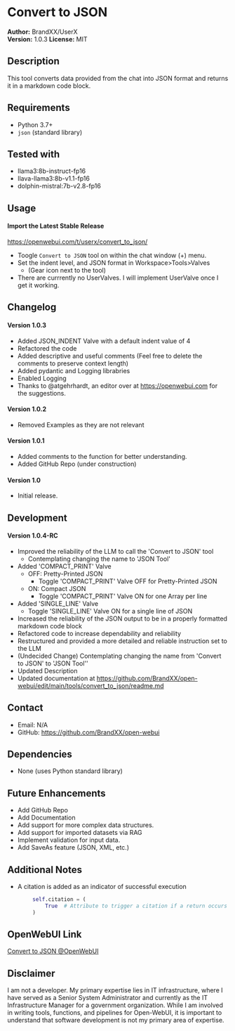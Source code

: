 # Convert to JSON

**Author:** BrandXX/UserX  
**Version:** 1.0.3 
**License:** MIT  

## Description
This tool converts data provided from the chat into JSON format and returns it in a markdown code block.

## Requirements
- Python 3.7+
- `json` (standard library)

## Tested with
- llama3:8b-instruct-fp16
- llava-llama3:8b-v1.1-fp16
- dolphin-mistral:7b-v2.8-fp16

## Usage
#### Import the Latest Stable Release
https://openwebui.com/t/userx/convert_to_json/
- Toogle `Convert to JSON` tool on within the chat window (+) menu.  
- Set the indent level, and JSON format in Workspace>Tools>Valves
  - (Gear icon next to the tool)
- There are currrently no UserValves. I will implement UserValve once I get it working.

## Changelog
#### Version 1.0.3
- Added JSON_INDENT Valve with a default indent value of 4
- Refactored the code
- Added descriptive and useful comments (Feel free to delete the comments to preserve context length)
- Added pydantic and Logging librabries
- Enabled Logging
- Thanks to @atgehrhardt, an editor over at https://openwebui.com for the suggestions.
#### Version 1.0.2
- Removed Examples as they are not relevant
#### Version 1.0.1
- Added comments to the function for better understanding.
- Added GitHub Repo (under construction)
#### Version 1.0
- Initial release.

## Development
#### Version 1.0.4-RC
- Improved the reliability of the LLM to call the 'Convert to JSON' tool
  - Contemplating changing the name to 'JSON Tool'
- Added 'COMPACT_PRINT' Valve
  - OFF: Pretty-Printed JSON
    - Toggle 'COMPACT_PRINT' Valve OFF for Pretty-Printed JSON
  - ON: Compact JSON
    - Toggle 'COMPACT_PRINT' Valve ON for one Array per line
- Added 'SINGLE_LINE' Valve
  - Toggle 'SINGLE_LINE' Valve ON for a single line of JSON
- Increased the reliability of the JSON output to be in a properly formatted markdown code block
- Refactored code to increase dependability and reliability
- Restructured and provided a more detailed and reliable instruction set to the LLM
- (Undecided Change) Contemplating changing the name from 'Convert to JSON' to 'JSON Tool''
- Updated Description
- Updated documentation at https://github.com/BrandXX/open-webui/edit/main/tools/convert_to_json/readme.md

## Contact
- Email: N/A
- GitHub: https://github.com/BrandXX/open-webui

## Dependencies
- None (uses Python standard library)

## Future Enhancements
- Add GitHub Repo
- Add Documentation
- Add support for more complex data structures.
- Add support for imported datasets via RAG
- Implement validation for input data.
- Add SaveAs feature (JSON, XML, etc.)

## Additional Notes
- A citation is added as an indicator of successful execution
```python
        self.citation = (
            True  # Attribute to trigger a citation if a return occurs within the tool
        )
```
## OpenWebUI Link
<a href="https://openwebui.com/t/userx/convert_to_json/" target="_blank">Convert to JSON @OpenWebUI</a>

## Disclaimer
I am not a developer. My primary expertise lies in IT infrastructure, where I have served as a Senior System Administrator and currently as the IT Infrastructure Manager for a government organization. While I am involved in writing tools, functions, and pipelines for Open-WebUI, it is important to understand that software development is not my primary area of expertise.
